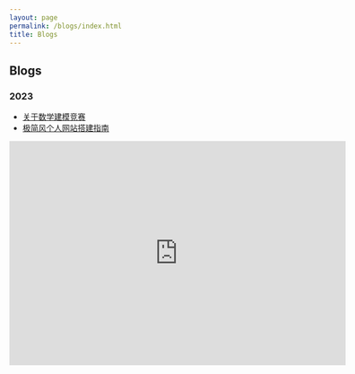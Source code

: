 ```yaml
---
layout: page
permalink: /blogs/index.html
title: Blogs
---
```


## Blogs

### 2023

- [关于数学建模竞赛](https://caihanlin.com/blogs/team2023)
- [极简风个人网站搭建指南](https://caihanlin.com/blogs/web)







<iframe style="width:100%;height:auto;min-width:600px;min-height:400px;" src="https://star-history.com/embed?secret=Z2l0aHViX3BhdF8xMUFSVkxCRUEwRlRZMjQzb2pDZEs2X01kWFJ3V1BSTkdDV3pnREZNd2VTNmtUWDhlaWVWSzBhdXdzbTRhdzc0UlhXQzdJV1FDTGlrM204amMz#GuangLun2000/GuangLun2000.github.io&Date" frameBorder="0"></iframe>
